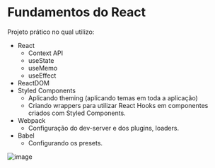 # Fundamentos do React

Projeto prático no qual utilizo:

- React
  - Context API
  - useState
  - useMemo
  - useEffect
- ReactDOM
- Styled Components
  - Aplicando theming (aplicando temas em toda a aplicação)
  - Criando wrappers para utilizar React Hooks em componentes criados com Styled Components.
- Webpack
  - Configuração do dev-server e dos plugins, loaders.
- Babel
  - Configurando os presets.

![image](https://user-images.githubusercontent.com/69471715/213722439-ca66deb5-ff41-43ec-8502-4cdedc0a68a6.png)

